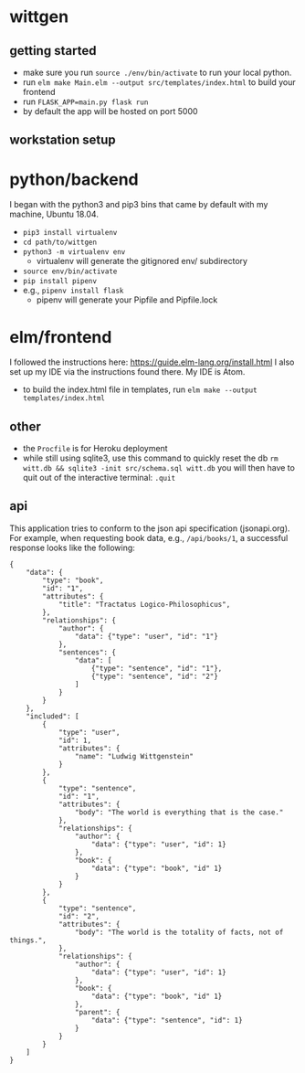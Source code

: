 # wittgen

## getting started
* make sure you run `source ./env/bin/activate` to run your local python.
* run `elm make Main.elm --output src/templates/index.html` to build your frontend
* run `FLASK_APP=main.py flask run`
* by default the app will be hosted on port 5000

## workstation setup
# python/backend
I began with the python3 and pip3 bins that came by default with my machine, Ubuntu 18.04.

* `pip3 install virtualenv`
* `cd path/to/wittgen`
* `python3 -m virtualenv env`
	* virtualenv will generate the gitignored env/ subdirectory
* `source env/bin/activate`
* `pip install pipenv`
* e.g., `pipenv install flask`
	* pipenv will generate your Pipfile and Pipfile.lock

# elm/frontend
I followed the instructions here: https://guide.elm-lang.org/install.html
I also set up my IDE via the instructions found there. My IDE is Atom.

* to build the index.html file in templates, run `elm make --output templates/index.html`

## other
* the `Procfile` is for Heroku deployment
* while still using sqlite3, use this command to quickly reset the db
`rm witt.db && sqlite3 -init src/schema.sql witt.db`
you will then have to quit out of the interactive terminal: `.quit`

## api
This application tries to conform to the json api specification (jsonapi.org).
For example, when requesting book data, e.g., `/api/books/1`, a successful
response looks like the following:
```
{
	"data": {
		"type": "book",
		"id": "1",
		"attributes": {
			"title": "Tractatus Logico-Philosophicus",
		},
		"relationships": {
			"author": {
				"data": {"type": "user", "id": "1"}
			},
			"sentences": {
				"data": [
					{"type": "sentence", "id": "1"},
					{"type": "sentence", "id": "2"}
				]
			}
		}
	},
	"included": [
		{
			"type": "user",
			"id": 1,
			"attributes": {
				"name": "Ludwig Wittgenstein"
			}
		},
		{
			"type": "sentence",
			"id": "1",
			"attributes": {
				"body": "The world is everything that is the case."
			},
			"relationships": {
				"author": {
					"data": {"type": "user", "id": 1}
				},
				"book": {
					"data": {"type": "book", "id" 1}
				}
			}
		},
		{
			"type": "sentence",
			"id": "2",
			"attributes": {
				"body": "The world is the totality of facts, not of things.",
			},
			"relationships": {
				"author": {
					"data": {"type": "user", "id": 1}
				},
				"book": {
					"data": {"type": "book", "id" 1}
				},
				"parent": {
					"data": {"type": "sentence", "id": 1}
				}
			}
		}
	]
}
```
